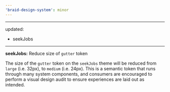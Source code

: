 ```yaml
---
'braid-design-system': minor
---
```


---
updated:
  - seekJobs
---

**seekJobs:** Reduce size of `gutter` token

The size of the `gutter` token on the `seekJobs` theme will be reduced from `large` (i.e. 32px), to `medium` (i.e. 24px).
This is a semantic token that runs through many system components, and consumers are encouraged to perform a visual design audit to ensure experiences are laid out as intended.
